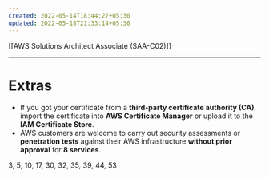 ```yaml
---
created: 2022-05-14T18:44:27+05:30
updated: 2022-05-18T21:33:14+05:30
---
```

[[AWS Solutions Architect Associate (SAA-C02)]]

---
# Extras
- If you got your certificate from a **third-party certificate authority (CA)**, import the certificate into **AWS Certificate Manager** or upload it to the **IAM Certificate Store**.
- AWS customers are welcome to carry out security assessments or **penetration tests** against their AWS infrastructure **without prior approval** for **8 services**.

3, 5, 10, 17, 30, 32, 35, 39, 44, 53